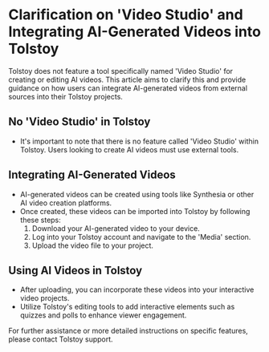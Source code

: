# Clarification on 'Video Studio' and Integrating AI-Generated Videos into Tolstoy

Tolstoy does not feature a tool specifically named 'Video Studio' for creating or editing AI videos. This article aims to clarify this and provide guidance on how users can integrate AI-generated videos from external sources into their Tolstoy projects.

## No 'Video Studio' in Tolstoy
- It's important to note that there is no feature called 'Video Studio' within Tolstoy. Users looking to create AI videos must use external tools.

## Integrating AI-Generated Videos
- AI-generated videos can be created using tools like Synthesia or other AI video creation platforms.
- Once created, these videos can be imported into Tolstoy by following these steps:
  1. Download your AI-generated video to your device.
  2. Log into your Tolstoy account and navigate to the 'Media' section.
  3. Upload the video file to your project.

## Using AI Videos in Tolstoy
- After uploading, you can incorporate these videos into your interactive video projects.
- Utilize Tolstoy's editing tools to add interactive elements such as quizzes and polls to enhance viewer engagement.

For further assistance or more detailed instructions on specific features, please contact Tolstoy support.